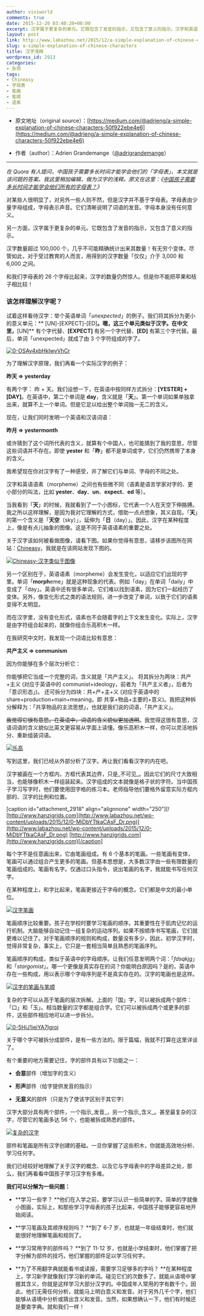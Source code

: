 ```yaml
---
author: viviworld
comments: true
date: 2015-12-20 03:40:20+00:00
excerpt: 汉字属于更复杂的单元。它既包含了发音的指示，又包含了意义的指示。汉字和英语语素（morpheme）之间也有些微不同
layout: post
link: http://www.labazhou.net/2015/12/a-simple-explanation-of-chinese-characters/
slug: a-simple-explanation-of-chinese-characters
title: 汉字浅释
wordpress_id: 2913
categories:
- 杂项
tags:
- Chineasy
- 字母表
- 笔画
- 笔顺
- 语素
---
```



	
  * 原文地址（original source）：[https://medium.com/@adrieng/a-simple-explanation-of-chinese-characters-50f922ebe4e6](https://medium.com/@adrieng/a-simple-explanation-of-chinese-characters-50f922ebe4e6)

	
  * 作者（author）：Adrien Grandemange（[@adrigrandemange](https://twitter.com/adrigrandemange)）





* * *



_在 Quora 有人提问，中国孩子需要多长时间才能学会他们的「字母表」，本文就是该问题的答案。我这里稍加编辑，做为汉字的浅释。原文在这里：《[中国孩子需要多长时间才能学会他们所有的字母表？](https://www.quora.com/How-long-does-it-take-for-a-Chinese-kid-to-learn-all-of-the-Chinese-alphabet/answer/Adrien-Grandemange)》_

对某些人很明显了，对另外一些人则不然，但是汉字并不基于字母表。字母表由少量字母组成，字母表示声音。它们清晰说明了词语的发音。字母本身没有任何意义。

另一方面，汉字属于更复杂的单元。它既包含了发音的指示，又包含了意义的指示。

汉字数量超过 100,000 个，几乎不可能精确统计出来其数量！有无穷个变体。尽管如此，对于受过教育的人而言，用得到的汉字数量「仅仅」介于 3,000 和 6,000 之间。

和我们字母表的 26 个字母比起来，汉字的数量仍然惊人。但是你不能把苹果和桔子相比较！


### 该怎样理解汉字呢？


试着这样看待汉字：举个英语单词「_unexpected_」的例子。我们将其拆分为更小的意义单元：** [UN]-[EXPECT]-[ED]**。嗯，这三个单元类似于汉字。在中文里，**[UN]** 有个字代替、**[EXPECT]** 有另一个字代替、**[ED]** 有第三个字代替。最后，单词「unexpected」就成了由 3 个字符组成的字了。

[![0-OSAy4xbHkIwvVhCr](http://www.labazhou.net/wp-content/uploads/2015/12/0-OSAy4xbHkIwvVhCr.png)](http://www.labazhou.net/wp-content/uploads/2015/12/0-OSAy4xbHkIwvVhCr.png)

为了理解汉字原理，我们再看一个实际汉字的例子：

**昨天 => yesterday**

有两个字： 昨 + 天。我们设想一下，在英语中按同样方式拆分：**[YESTER] + [DAY]**。在英语中，第二个单词是 **day**，含义就是「**天**」。第一个单词如果单独拿出来，就算不上一个单词。但是它足以给出整个单词独一无二的含义。

现在，让我们同时发明一个英语和汉语词语：

**昨月 => yestermonth**

或许猜到了这个词所代表的含义，就算有个中国人，也可能猜到了我的意思，尽管这些词语并不存在。即使 **yester** 和「**昨**」都不是单词或字，它们仍然携带了本身的含义。

我希望现在你对汉字有了一种感受，并了解它们与单词、字母的不同之处。

汉字和英语语素（morpheme）之间也有些微不同（语素是语言学家对字的、更小部分的叫法，比如 **yester**、**day**、**un**、**expect**、**ed** 等）。

当我看到「**天**」的时候，我就看到了一个小图标，它代表一个人在天空下伸胳膊。我之所以这样理解，是因为我对它理解的方式，借助一点点想象，其义自现。「**天**」的第一个含义是「**天空**（sky）」，延伸为「**日**（day）」。因此，汉字在某种程度上，像是有点儿抽象的图像。这是不同于英语语素的重要之处。

关于汉字该如何被看做图像，请看下图。如果你觉得有意思，请移步该图所在网站：[Chineasy](http://chineasy.org/basics/classes.aspx?page=1)，我就是在该网站发现下图的。

[![Chineasy-汉字类似于图像](http://www.labazhou.net/wp-content/uploads/2015/12/0-dq2iJPN_JZb4aES3.png)](http://www.labazhou.net/wp-content/uploads/2015/12/0-dq2iJPN_JZb4aES3.png)

另一个区别在于，英语语素（morpheme）会发生变化，以适应它们出现的字里。单词「**morph**eme」就是这种现象的代表。例如「day」在单词「daily」中变成了「day」。英语中还有很多单词，它们难以找到语素，因为它们一起经历了变体。另外，像变化形式之类的语法规则，进一步改变了单词，以致于它们的语素变得不太明显。

而在汉字里，没有变化形式，语素也不会随着字的上下文发生变化。实际上，汉字是由字符组合起来的，就像你组合乐高积木一样。

在我研究中文时，我发现一个词语比较有意思：

**共产主义 => communism**

因为你能够在多个层次分析它：

你能够把它当成一个完整的词，含义就是「共产主义」。
将其拆分为两块：共产+主义 (对应于英语中的 communist+ideology，前者为「共产主义者」，后者为「意识形态」)。
还可拆分为四块：共+产+主+义 (对应于英语中的 share+production+main+meaning，即 共享+物品+主要的+意义)。我把这种拆分解释为：「共享物品的主流思想」，也就是我们说的词语，「共产主义」。

<del>我觉得它很有意思。在英语中，词语的含义貌似更加透明</del>。我觉得这很有意思，汉语词语的含义貌似比英文更容易从字面上读懂。像乐高积木一样，你可以灵活地拆分、重新组装词语。

[![乐高](http://www.labazhou.net/wp-content/uploads/2015/12/0-BpJIbfTx-jjN5i03.jpeg)](http://www.labazhou.net/wp-content/uploads/2015/12/0-BpJIbfTx-jjN5i03.jpeg)

写到这里，我们已经从外部分析了汉字。再让我们看看汉字的内在吧。

汉字被画在一个方框内，方框代表其边界，只是_不可见_。因此它们的尺寸大致相当，也能够像积木一样组装起来。汉字组成的文本就像是格子状的字符。当中国孩子学习写字时，他们要使用田字格的练习本。老师指导他们要格外留意实际方框内部的、汉字的比例和位置。

[caption id="attachment_2918" align="alignnone" width="250"][![http://www.hanzigrids.com](http://www.labazhou.net/wp-content/uploads/2015/12/0-MiDbYTtkaCAsF_Dr.png)](http://www.labazhou.net/wp-content/uploads/2015/12/0-MiDbYTtkaCAsF_Dr.png) [http://www.hanzigrids.com](http://www.hanzigrids.com)[/caption]

每个字不是任意画出来，它由笔画组成。有 6 个基本的笔画。一些笔画有变体，笔画可以通过组合产生更多的笔画。但基本思想是，大多数汉字由一些有限数量的笔画组成的。笔画有名字。仅通过口头指令，说出笔画的名字，我就能书写任何汉字。

在某种程度上，和字比起来，笔画更接近于字母的概念。它们都是中文的最小单位。

[![汉字笔画](http://www.labazhou.net/wp-content/uploads/2015/12/0-yFkiPoMACxd5sl4F.png)](http://www.labazhou.net/wp-content/uploads/2015/12/0-yFkiPoMACxd5sl4F.png)

笔画顺序比较重要。孩子在学校时要学习笔画的顺序。其重要性在于肌肉记忆的运行机制。大脑能够自动记住一组复杂的运动序列。如果不按顺序书写笔画，它们就更难以记住了。对于笔画顺序的规则和构成，数量没有多少，因此，初学汉字时，觉得非常复杂，事实上，它只是一套相当简单且熟悉的笔画序列。

笔画顺序的构成，类似于英语中的字母顺序。让我们任意发明两个词：「_fdsqkjg_」和「_stargomist_」。哪一个更像是真实存在的词？你能明白原因吗？是的，英语中存在一些构成，用以表示哪个字母序列是不是真实存在的。汉字的笔画也是这样。

[![汉字的笔画与笔顺](http://www.labazhou.net/wp-content/uploads/2015/12/0-fooOef-KTji2Iuo_.png)](http://www.labazhou.net/wp-content/uploads/2015/12/0-fooOef-KTji2Iuo_.png)

复杂的字可以从高于笔画的层次拆解。上面的「国」字，可以被拆成两个部件：「口」和「玉」。相当数量的汉字都是组合字。它们可以被拆成两个或更多的部件，这些部件相应地可以进一步拆分。

[![0-5HiJ1ieiYA7Igroi](http://www.labazhou.net/wp-content/uploads/2015/12/0-5HiJ1ieiYA7Igroi.png)](http://www.labazhou.net/wp-content/uploads/2015/12/0-5HiJ1ieiYA7Igroi.png)

关于哪个字可被拆分成部件，是有一些方法的。限于篇幅，我就不打算在这里详谈了。

有个重要的地方需要记住，字的部件具有以下功能之一：



	
  * **会意**部件（增加字的含义）

	
  * **形声**部件（给字提供发音的指示）

	
  * **无意义**的部件（只是为了使该字区别于其它字）


汉字大部分具有两个部件，一个指示_发音_，另一个指示_含义_。甚至最复杂的汉字，尽管它的笔画多达 56 个，也能被拆成熟悉的部件。

[![复杂的汉字](http://www.labazhou.net/wp-content/uploads/2015/12/0-bTtnuNROcF8nzb10.png)](http://www.labazhou.net/wp-content/uploads/2015/12/0-bTtnuNROcF8nzb10.png)

部件和笔画是所有汉字创建的基础。一旦你掌握了这些积木，你就能高效地分析、学习任何字。

我们已经较好地理解了关于汉字的概念、以及它与字母表中的字母差异之处，那么，我们再看看中国孩子学习汉字有多难。

**我们可以分解为一些问题：**



	
  * **学习一些字？
**他们在入学之前，要学习认识一些简单的字。简单的字就像小图画，实际上，和那些学习字母表的孩子比起来，中国孩子能够更容易地开始阅读。

	
  * **学习笔画及其顺序规则吗？
**到了 6-7 岁，也就是一年级结束时，他们就能很好地理解笔画和规则了。

	
  * **学习常用字的部件吗？
**到了 11-12 岁，也就是小学结束时，他们掌握了把字分解为部件的技巧，他们掌握的部件足以学习任何字。

	
  * **为了不用翻字典就能看书或读报，需要学习足够多的字吗？
**在某种程度上，学习新字就像我们学习新的单词。碰见它们的次数多了，就能从语境中掌握其含义，你就是这样学习大部分汉字的。中国成年人常用的字有数千个。因此，他们无需任何分析，就能马上明白意义和发音。对于另外几千个字，他们能够从语境中分析或猜出含义和发音。当然，如果想确认一下，他们有时候还是要查字典。就和我们一样！


